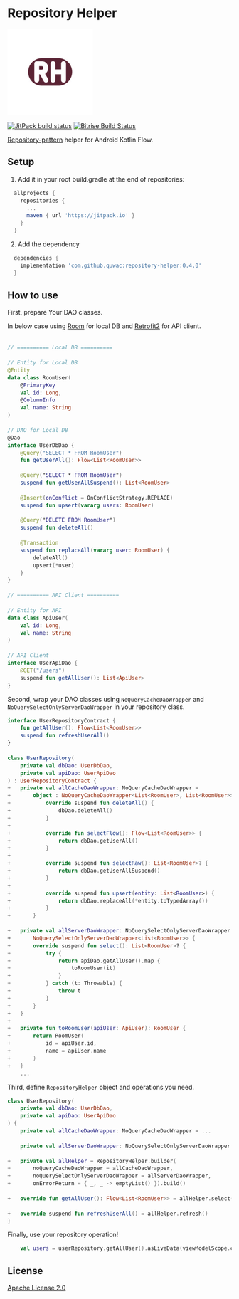 # Repository Helper

![Repository Helper Logo](logo.jpg)

[![JitPack build status](https://jitpack.io/v/quwac/repository-helper.svg)](https://jitpack.io/#quwac/repository-helper) [![Bitrise Build Status](https://app.bitrise.io/app/600d111cb8cf6486/status.svg?token=v0ogK-RWGeX2cO32tbtExA&branch=main)](https://app.bitrise.io/app/600d111cb8cf6486)

[Repository-pattern](https://deviq.com/repository-pattern/) helper for Android Kotlin Flow.

## Setup

1. Add it in your root build.gradle at the end of repositories:

```groovy
  allprojects {
    repositories {
      ...
      maven { url 'https://jitpack.io' }
    }
  }
```

2. Add the dependency

```groovy
  dependencies {
    implementation 'com.github.quwac:repository-helper:0.4.0'
  }
```

## How to use

First, prepare Your DAO classes.

In below case using [Room](https://developer.android.com/training/data-storage/room) for local DB and [Retrofit2](https://square.github.io/retrofit/) for API client.

```kotlin

// ========== Local DB ==========

// Entity for Local DB
@Entity
data class RoomUser(
    @PrimaryKey
    val id: Long,
    @ColumnInfo
    val name: String
)

// DAO for Local DB
@Dao
interface UserDbDao {
    @Query("SELECT * FROM RoomUser")
    fun getUserAll(): Flow<List<RoomUser>>

    @Query("SELECT * FROM RoomUser")
    suspend fun getUserAllSuspend(): List<RoomUser>

    @Insert(onConflict = OnConflictStrategy.REPLACE)
    suspend fun upsert(vararg users: RoomUser)

    @Query("DELETE FROM RoomUser")
    suspend fun deleteAll()

    @Transaction
    suspend fun replaceAll(vararg user: RoomUser) {
        deleteAll()
        upsert(*user)
    }
}

// ========== API Client ==========

// Entity for API
data class ApiUser(
    val id: Long,
    val name: String
)

// API Client
interface UserApiDao {
    @GET("/users")
    suspend fun getAllUser(): List<ApiUser>
}
```

Second, wrap your DAO classes using `NoQueryCacheDaoWrapper` and `NoQuerySelectOnlyServerDaoWrapper` in your repository class.

```kotlin
interface UserRepositoryContract {
    fun getAllUser(): Flow<List<RoomUser>>
    suspend fun refreshUserAll()
}

class UserRepository(
    private val dbDao: UserDbDao,
    private val apiDao: UserApiDao
) : UserRepositoryContract {
+   private val allCacheDaoWrapper: NoQueryCacheDaoWrapper =
+       object : NoQueryCacheDaoWrapper<List<RoomUser>, List<RoomUser>> {
+           override suspend fun deleteAll() {
+               dbDao.deleteAll()
+           }
+
+           override fun selectFlow(): Flow<List<RoomUser>> {
+               return dbDao.getUserAll()
+           }
+
+           override suspend fun selectRaw(): List<RoomUser>? {
+               return dbDao.getUserAllSuspend()
+           }
+
+           override suspend fun upsert(entity: List<RoomUser>) {
+               return dbDao.replaceAll(*entity.toTypedArray())
+           }
+       }

+   private val allServerDaoWrapper: NoQuerySelectOnlyServerDaoWrapper = object :
+       NoQuerySelectOnlyServerDaoWrapper<List<RoomUser>> {
+       override suspend fun select(): List<RoomUser>? {
+           try {
+               return apiDao.getAllUser().map {
+                   toRoomUser(it)
+               }
+           } catch (t: Throwable) {
+               throw t
+           }
+       }
+   }
+
+   private fun toRoomUser(apiUser: ApiUser): RoomUser {
+       return RoomUser(
+           id = apiUser.id,
+           name = apiUser.name
+       )
+   }
    ...
```

Third, define `RepositoryHelper` object and operations you need.

```kotlin
class UserRepository(
    private val dbDao: UserDbDao,
    private val apiDao: UserApiDao
) {
    private val allCacheDaoWrapper: NoQueryCacheDaoWrapper = ...

    private val allServerDaoWrapper: NoQuerySelectOnlyServerDaoWrapper = ...

+   private val allHelper = RepositoryHelper.builder(
+       noQueryCacheDaoWrapper = allCacheDaoWrapper,
+       noQuerySelectOnlyServerDaoWrapper = allServerDaoWrapper,
+       onErrorReturn = { _, _ -> emptyList() }).build()

+   override fun getAllUser(): Flow<List<RoomUser>> = allHelper.select()

+   override suspend fun refreshUserAll() = allHelper.refresh()
}
```

Finally, use your repository operation!

```kotlin
    val users = userRepository.getAllUser().asLiveData(viewModelScope.coroutineContext + Dispatchers.IO).distinctUntilChanged()


```

## License

[Apache License 2.0](./LICENSE)
